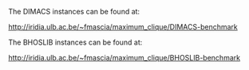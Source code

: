 The DIMACS instances can be found at:

http://iridia.ulb.ac.be/~fmascia/maximum_clique/DIMACS-benchmark

The BHOSLIB instances can be found at:

http://iridia.ulb.ac.be/~fmascia/maximum_clique/BHOSLIB-benchmark
